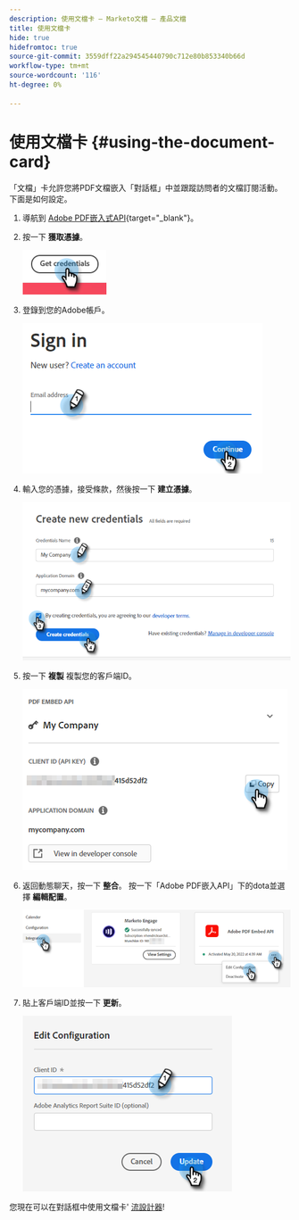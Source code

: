 ```yaml
---
description: 使用文檔卡 — Marketo文檔 — 產品文檔
title: 使用文檔卡
hide: true
hidefromtoc: true
source-git-commit: 3559dff22a294545440790c712e80b853340b66d
workflow-type: tm+mt
source-wordcount: '116'
ht-degree: 0%

---
```


# 使用文檔卡 {#using-the-document-card}

「文檔」卡允許您將PDF文檔嵌入「對話框」中並跟蹤訪問者的文檔訂閱活動。 下面是如何設定。

1. 導航到 [Adobe PDF嵌入式API](https://udp.adobe.io/document-services/apis/pdf-embed/){target=&quot;_blank&quot;}。

1. 按一下 **獲取憑據**。

   ![](assets/using-the-document-card-1.png)

1. 登錄到您的Adobe帳戶。

   ![](assets/using-the-document-card-2.png)

1. 輸入您的憑據，接受條款，然後按一下 **建立憑據**。

   ![](assets/using-the-document-card-3.png)

1. 按一下 **複製** 複製您的客戶端ID。

   ![](assets/using-the-document-card-4.png)

1. 返回動態聊天，按一下 **整合**。 按一下「Adobe PDF嵌入API」下的dota並選擇 **編輯配置**。

   ![](assets/using-the-document-card-5.png)

1. 貼上客戶端ID並按一下 **更新**。

   ![](assets/using-the-document-card-6.png)

您現在可以在對話框中使用文檔卡&#39; [流設計器](/help/marketo/product-docs/demand-generation/dynamic-chat/dialogues/stream-designer.md)!

